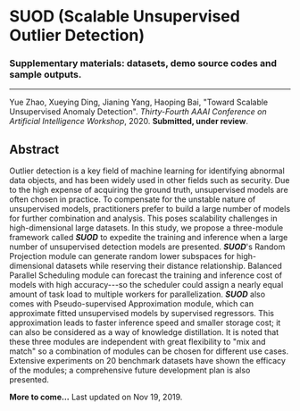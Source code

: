 # SUOD (Scalable Unsupervised Outlier Detection)

### Supplementary materials: datasets, demo source codes and sample outputs.

------------
Yue Zhao, Xueying Ding, Jianing Yang, Haoping Bai, "Toward Scalable Unsupervised Anomaly Detection". 
*Thirty-Fourth AAAI Conference on Artificial Intelligence Workshop*, 2020. **Submitted, under review**.


## Abstract

Outlier detection is a key field of machine learning for identifying abnormal data objects, and has been widely used in other fields such as security. Due to the high expense of acquiring the ground truth, unsupervised models are often chosen in practice. To compensate for the unstable nature of unsupervised models, practitioners prefer to build a large number of models for further combination and analysis. 
This poses scalability challenges in high-dimensional large datasets. In this study, we propose a three-module framework called ***SUOD*** to expedite the training and inference when a large number of unsupervised detection models are presented. ***SUOD***'s Random Projection module can generate random lower subspaces for high-dimensional datasets while reserving their distance relationship. 
Balanced Parallel Scheduling module can forecast the training and inference cost of models with high accuracy---so the scheduler could assign a nearly equal amount of task load to multiple workers for parallelization. ***SUOD*** also comes with Pseudo-supervised Approximation module, which can approximate fitted unsupervised models by supervised regressors. This approximation leads to faster inference speed and smaller storage cost; 
it can also be considered as a way of knowledge distillation. It is noted that these three modules are independent with great flexibility to "mix and match" so a combination of modules can be chosen for different use cases. Extensive experiments on 20 benchmark datasets have shown the efficacy of the modules; a comprehensive future development plan is also presented. 


**More to come...**
Last updated on Nov 19, 2019.